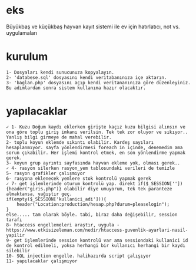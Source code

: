 # eks
 Büyükbaş ve küçükbaş hayvan kayıt sistemi ile ev için hatırlatıcı, not vs. uygulamaları
# kurulum
    1- Dosyaları kendi sunucunuza kopyalayın.
    2- 'databese.sql' dosyasını kendi veritabanınıza içe aktarın.
    3- 'baglan.php' dosyasını açıp kendi veritananınıza göre düzenleyiniz.
    Bu adımlardan sonra sistem kullanıma hazır olacaktır.
# yapılacaklar
    ✓ 1- Kuzu Doğum kaydı eklerken girişte kaçız kuzu bilgisi alınsın ve ona göre toplu giriş imkanı verilsin. Tek tek zor oluyor ve sıkıyor.. Yanlış bilgi girmeye de mahal verebilir.
    2- toplu koyun eklemde sıkıntı olabilir. Kardeş sayıları hesaplanmıyor. sayfa yönlendirmesi foreach in içinde, denemedim ama sorun çıkabilir. Her işlemi kontrol etmek, en son yönlendirme yapmak gerek.
    3- koyun grup ayrıntı sayfasında hayvan ekleme yok, olması gerek..
    ✓ 4- rasyon silerken rasyon_yem tablosundaki verileri de temizle
    5- rasyon grafikler çalışmıyor
    6- rasyona eklenecek yemlere stok kontrolü yapmak gerek
    ✓ 7- get işlemlerinde oturum kontrolü yap. direkt if($_SESSION['']){header("giris.php")} olabilir diye umuyorum, tek tek paranteze almaktansa, yağıştır geç. 
    if(empty($_SESSION['kullanici_adi'])){
		header("Location:production/hesap.php?durum=pleaselogin");
	}
	else..... tam olarak böyle. tabi, biraz daha değişebilir, session tarafı
    8- htaccess engellemeleri araştır, uygula - https://www.etkisizeleman.com/nedir/htaccess-guvenlik-ayarlari-nasil-yapilir
    9- get işlemlerinde session kontrolü var ama sessiondaki kullanici id de kontrol edilmeli, yoksa herhangi bir kullanıcı herhangi bir kaydı silebilir
    10- SQL injection engelle. halihazırda script çalışıyor 
    11- yapılacaklar çalışmıyor